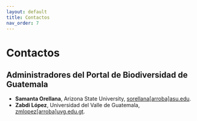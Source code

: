 ```yaml
---
layout: default
title: Contactos 
nav_order: 7
---
```

# Contactos

## Administradores del Portal de Biodiversidad de Guatemala

- **Samanta Orellana**, Arizona State University, [sorellana[arroba]asu.edu](mailto:sorellana@asu.edu).
- **Zabdi López**, Universidad del Valle de Guatemala, [zmlopez[arroba]uvg.edu.gt](mailto:zmlopez@uvg.edu.gt).
